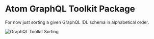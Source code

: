 # Atom GraphQL Toolkit Package

For now just sorting a given GraphQL IDL schema in alphabetical order.

![GraphQL Toolkit Sorting](https://cloud.githubusercontent.com/assets/136789/23771463/5b8f29a0-0517-11e7-869c-6d40693a6145.gif)
